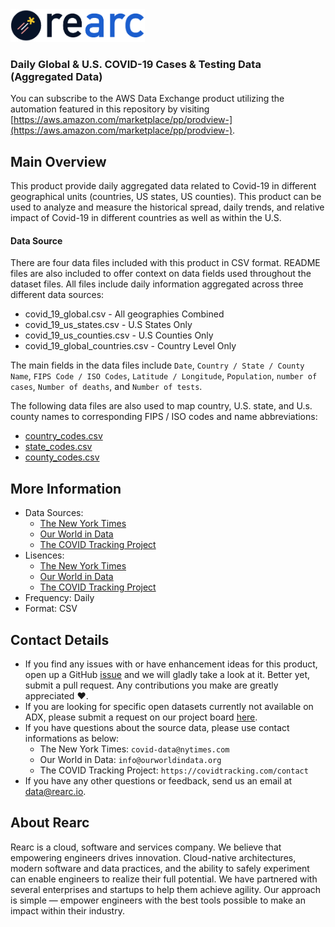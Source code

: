 <a href="https://www.rearc.io/data/">
    <img src="./rearc_logo_rgb.png" alt="Rearc Logo" title="Rearc Logo" height="52" />
</a>

### Daily Global & U.S. COVID-19 Cases & Testing Data (Aggregated Data)

You can subscribe to the AWS Data Exchange product utilizing the automation featured in this repository by visiting [https://aws.amazon.com/marketplace/pp/prodview-](https://aws.amazon.com/marketplace/pp/prodview-).

## Main Overview
This product provide daily aggregated data related to Covid-19 in different geographical units (countries, US states, US counties). This product can be used to analyze and measure the historical spread, daily trends, and relative impact of Covid-19 in different countries as well as within the U.S.

#### Data Source
There are four data files included with this product in CSV format. README files are also included to offer context on data fields used throughout the dataset files. All files include daily information aggregated across three different data sources:

- covid_19_global.csv - All geographies Combined
- covid_19_us_states.csv - U.S States Only
- covid_19_us_counties.csv - U.S Counties Only
- covid_19_global_countries.csv - Country Level Only

The main fields in the data files include `Date`, `Country / State / County Name`, `FIPS Code / ISO Codes`, `Latitude / Longitude`, `Population`, `number of cases`, `Number of deaths`, and `Number of tests`.

The following data files are also used to map country, U.S. state, and U.s. county names to corresponding FIPS / ISO codes and name abbreviations:
- [country_codes.csv](https://github.com/rearc-data/daily-global-and-us-covid-19-cases-and-testing-data-aggregation/blob/master/pre-processing/pre-processing-code/country_codes.csv)
- [state_codes.csv](https://github.com/rearc-data/daily-global-and-us-covid-19-cases-and-testing-data-aggregation/blob/master/pre-processing/pre-processing-code/state_codes.csv)
- [county_codes.csv](https://github.com/rearc-data/daily-global-and-us-covid-19-cases-and-testing-data-aggregation/blob/master/pre-processing/pre-processing-code/county_codes.csv)

## More Information
- Data Sources:
    - [The New York Times](https://github.com/nytimes/covid-19-data)
    - [Our World in Data](https://github.com/owid/covid-19-data/tree/master/public/data)
    - [The COVID Tracking Project](https://covidtracking.com/api)
- Lisences:
  - [The New York Times](https://github.com/nytimes/covid-19-data/blob/master/LICENSE)
  - [Our World in Data](https://github.com/owid/covid-19-data/tree/master/public/data#license)
  - [The COVID Tracking Project](https://covidtracking.com/about-data/license)
- Frequency: Daily
- Format: CSV

## Contact Details
- If you find any issues with or have enhancement ideas for this product, open up a GitHub [issue](https://github.com/rearc-data/daily-global-and-us-covid-19-cases-and-testing-data-aggregation/issues) and we will gladly take a look at it. Better yet, submit a pull request. Any contributions you make are greatly appreciated :heart:.
- If you are looking for specific open datasets currently not available on ADX, please submit a request on our project board [here](https://github.com/orgs/rearc-data/projects/1).
- If you have questions about the source data, please use contact informations as below:
  - The New York Times: `covid-data@nytimes.com`
  - Our World in Data: `info@ourworldindata.org`
  - The COVID Tracking Project: `https://covidtracking.com/contact`
- If you have any other questions or feedback, send us an email at data@rearc.io.

## About Rearc
Rearc is a cloud, software and services company. We believe that empowering engineers drives innovation. Cloud-native architectures, modern software and data practices, and the ability to safely experiment can enable engineers to realize their full potential. We have partnered with several enterprises and startups to help them achieve agility. Our approach is simple — empower engineers with the best tools possible to make an impact within their industry.